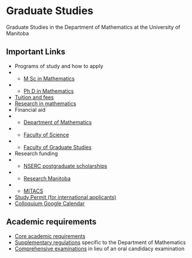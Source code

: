 # Graduate Studies
Graduate Studies in the Department of Mathematics at the University of Manitoba

## Important Links

  - Programs of study and how to apply
  - - [M Sc in Mathematics](https://umanitoba.ca/explore/programs-of-study/mathematics-msc)
  - - [Ph D in Mathematics](https://umanitoba.ca/explore/programs-of-study/mathematics-phd)
  - [Tuition and fees](https://umanitoba.ca/registrar/tuition-fees)
  - [Research in mathematics](https://umanitoba.ca/science/research/mathematics)
  - Financial aid
  - - [Department of Mathematics](https://umanitoba.ca/science/student-experience/financial-aid-awards/mathematics)
  - - [Faculty of Science](https://umanitoba.ca/science/student-experience/financial-aid-awards#graduate-scholarships-and-fellowships)
  - - [Faculty of Graduate Studies](https://umanitoba.ca/graduate-studies/funding-awards-and-financial-aid)
  - Research funding
  - - [NSERC postgraduate scholarships](https://www.nserc-crsng.gc.ca/Students-Etudiants/PG-CS/index_eng.asp)
  - - [Research Manitoba](https://researchmanitoba.ca/)
  - - [MITACS](https://www.mitacs.ca/)
  - [Study Permit (for international applicants)](https://www.canada.ca/en/immigration-refugees-citizenship/services/study-canada/study-permit.html)
  - [Colloquium Google Calendar](https://calendar.google.com/calendar/embed?src=840d5f2e955ab7313f26b18ff3b88a14e0053e77699266b16beacf9841d6815b%40group.calendar.google.com)

## Academic requirements

  - [Core academic requirements](https://umanitoba.ca/graduate-studies/student-experience/core-academic-requirements)
  - [Supplementary regulations](https://umanitoba.ca/graduate-studies/sites/graduate-studies/files/2021-05/mathematics-supp-regs.pdf) specific to the Department of Mathematics
  - [Comprehensive examinations](https://github.com/umanitoba-math/grad-studies/blob/main/comprehensive-exams) in lieu of an oral candidacy examination
